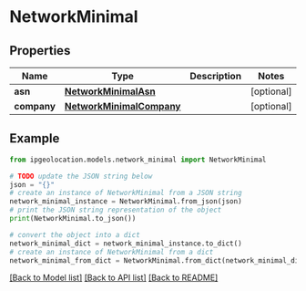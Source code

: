 # NetworkMinimal


## Properties

Name | Type | Description | Notes
------------ | ------------- | ------------- | -------------
**asn** | [**NetworkMinimalAsn**](NetworkMinimalAsn.md) |  | [optional] 
**company** | [**NetworkMinimalCompany**](NetworkMinimalCompany.md) |  | [optional] 

## Example

```python
from ipgeolocation.models.network_minimal import NetworkMinimal

# TODO update the JSON string below
json = "{}"
# create an instance of NetworkMinimal from a JSON string
network_minimal_instance = NetworkMinimal.from_json(json)
# print the JSON string representation of the object
print(NetworkMinimal.to_json())

# convert the object into a dict
network_minimal_dict = network_minimal_instance.to_dict()
# create an instance of NetworkMinimal from a dict
network_minimal_from_dict = NetworkMinimal.from_dict(network_minimal_dict)
```
[[Back to Model list]](../README.md#documentation-for-models) [[Back to API list]](../README.md#documentation-for-api-endpoints) [[Back to README]](../README.md)


